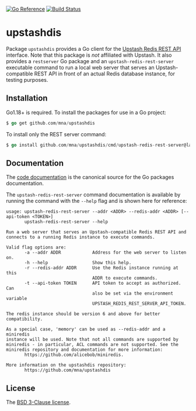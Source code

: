 [![Go Reference](https://pkg.go.dev/badge/github.com/mna/upstashdis.svg)](https://pkg.go.dev/github.com/mna/upstashdis)
[![Build Status](https://github.com/mna/upstashdis/actions/workflows/test.yml/badge.svg?branch=main)](https://github.com/mna/upstashdis/actions)

# upstashdis

Package `upstashdis` provides a Go client for the [Upstash Redis REST API](https://docs.upstash.com/redis/features/restapi) interface. Note that this package is *not* affiliated with Upstash. It also provides a `restserver` Go package and an `upstash-redis-rest-server` executable command to run a local web server that serves an Upstash-compatible REST API in front of an actual Redis database instance, for testing purposes.

## Installation

Go1.18+ is required. To install the packages for use in a Go project:

```Go
$ go get github.com/mna/upstashdis
```

To install only the REST server command:

```Go
$ go install github.com/mna/upstashdis/cmd/upstash-redis-rest-server@latest
```

## Documentation

The [code documentation](https://pkg.go.dev/github.com/mna/upstashdis) is the canonical source for the Go packages documentation.

The `upstash-redis-rest-server` command documentation is available by running the command with the `--help` flag and is shown here for reference:

```
usage: upstash-redis-rest-server --addr <ADDR> --redis-addr <ADDR> [--api-token <TOKEN>]
       upstash-redis-rest-server --help

Run a web server that serves an Upstash-compatible Redis REST API and
connects to a running Redis instance to execute commands.

Valid flag options are:
       -a --addr ADDR            Address for the web server to listen on.
       -h --help                 Show this help.
       -r --redis-addr ADDR      Use the Redis instance running at this
                                 ADDR to execute commands.
       -t --api-token TOKEN      API token to accept as authorized. Can
                                 also be set via the environment variable
                                 UPSTASH_REDIS_REST_SERVER_API_TOKEN.

The redis instance should be version 6 and above for better
compatibility.

As a special case, 'memory' can be used as --redis-addr and a miniredis
instance will be used. Note that not all commands are supported by
miniredis - in particular, ACL commands are not supported. See the
miniredis repository and documentation for more information:
       https://github.com/alicebob/miniredis.

More information on the upstashdis repository:
       https://github.com/mna/upstashdis
```

## License

The [BSD 3-Clause license](http://opensource.org/licenses/BSD-3-Clause).
